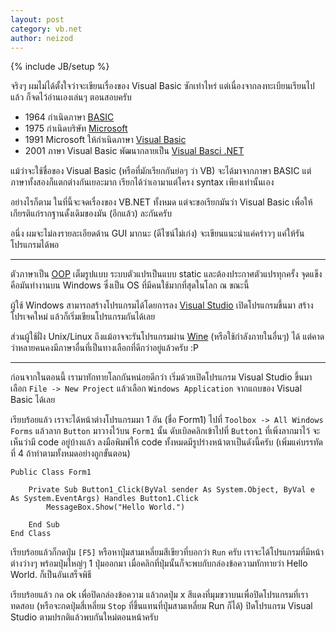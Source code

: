 ```yaml
---
layout: post
category: vb.net
author: neizod
---
```

{% include JB/setup %}

จริงๆ ผมไม่ได้ตั้งใจว่าจะเขียนเรื่องของ Visual Basic ซักเท่าไหร่ แต่เนื่องจากลงทะเบียนเรียนไปแล้ว ก็จดไว้อ่านเองเล่นๆ ตอนสอบครับ

- 1964 กำเนิดภาษา [BASIC](http://en.wikipedia.org/wiki/BASIC)
- 1975 กำเนิดบริษัท [Microsoft](http://en.wikipedia.org/wiki/Microsoft)
- 1991 Microsoft ให้กำเนิดภาษา [Visual Basic](http://en.wikipedia.org/wiki/Visual_Basic)
- 2001 ภาษา Visual Basic พัฒนากลายเป็น [Visual Basci .NET](http://en.wikipedia.org/wiki/Visual_Basic_.NET)

แม้ว่าจะใช้ชื่อของ Visual Basic (หรือที่มักเรียกกันย่อๆ ว่า VB) จะได้มาจากภาษา BASIC แต่ภาษาทั้งสองก็แตกต่างกันเยอะมาก เรียกได้ว่าเอามาแต่โครง syntax เพียงเท่านั้นเอง

อย่างไรก็ตาม ในที่นี้จะจดเรื่องของ VB.NET ทั้งหมด แต่จะขอเรียกมันว่า Visual Basic เพื่อให้เกียรติแก่รากฐานดั้งเดิมของมัน (อีกแล้ว) ละกันครับ

อนึ่ง ผมจะไม่ลงรายละเอียดด้าน GUI มากนะ (ดีไซน์ไม่เก่ง) จะเขียนแนะนำแค่คร่าวๆ แค่ให้รันโปรแกรมได้พอ

---

ตัวภาษาเป็น [OOP](http://en.wikipedia.org/wiki/Object-oriented_programming) เต็มรูปแบบ ระบบตัวแปรเป็นแบบ static และต้องประกาศตัวแปรทุกครั้ง จุดแข็งคือมันทำงานบน Windows ซึ่งเป็น OS ที่มีคนใช้มากที่สุดในโลก ณ ขณะนี้

ผู้ใช้ Windows สามารถสร้างโปรแกรมได้โดยการลง [Visual Studio](http://en.wikipedia.org/wiki/Microsoft_Visual_Studio) เปิดโปรแกรมขึ้นมา สร้างโปรเจคใหม่ แล้วก็เริ่มเขียนโปรแกรมกันได้เลย

ส่วนผู้ใช้ฝั่ง Unix/Linux ถึงแม้อาจจะรันโปรแกรมผ่าน [Wine](http://en.wikipedia.org/wiki/Wine_(software)) (หรือใช้กำลังภายในอื่นๆ) ได้ แต่คาดว่าหลายคนคงมีภาษาอื่นที่เป็นทางเลือกที่ดีกว่าอยู่แล้วครับ :P

---

ก่อนจากในตอนนี้ เรามาทักทายโลกกันหน่อยดีกว่า เริ่มด้วยเปิดโปรแกรม Visual Studio ขึ้นมา เลือก `File -> New Project` แล้วเลือก `Windows Application` จากแถบของ Visual Basic ได้เลย

เรียบร้อยแล้ว เราจะได้หน้าต่างโปรแกรมมา 1 อัน (ชื่อ Form1) ไปที่ `Toolbox -> All Windows Forms` แล้วลาก `Button` มาวางไว้บน `Form1` นั้น ดับเบิลคลิกเข้าไปที่ `Button1` ที่เพิ่งลากมาไว้ จะเห็นว่ามี code อยู่บ้างแล้ว ลงมือพิมพ์ให้ code ทั้งหมดมีรูปร่างหน้าตาเป็นดังนี้ครับ (เพิ่มแค่บรรทัดที่ 4 ถ้าทำตามทั้งหมดอย่างถูกขั้นตอน) 

    Public Class Form1

        Private Sub Button1_Click(ByVal sender As System.Object, ByVal e As System.EventArgs) Handles Button1.Click
            MessageBox.Show("Hello World.")

        End Sub
    End Class

เรียบร้อยแล้วก็กดปุ่ม `[F5]` หรือหาปุ่มสามเหลี่ยมสีเขียวที่บอกว่า `Run` ครับ เราจะได้โปรแกรมที่มีหน้าต่างว่างๆ พร้อมปุ่มใหญ่ๆ 1 ปุ่มออกมา เมื่อคลิกที่ปุ่มนั้นก็จะพบกับกล่องข้อความทักทายว่า Hello World. ก็เป็นอันเสร็จพิธี

เรียบร้อยแล้ว กด ok เพื่อปิดกล่องข้อความ แล้วกดปุ่ม x สีแดงที่มุมขวาบนเพื่อปิดโปรแกรมที่เราทดสอบ (หรือจะกดปุ่มสี่เหลี่ยม `Stop` ที่ขึ้นแทนที่ปุ่มสามเหลี่ยม Run ก็ได้) ปิดโปรแกรม Visual Studio ตามปรกติแล้วพบกันใหม่ตอนหน้าครับ
